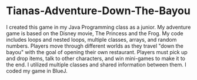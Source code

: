 # Tianas-Adventure-Down-The-Bayou
I created this game in my Java Programming class as a junior. My adventure game is based on the Disney movie, The Princess and the Frog. My code includes loops and nested loops, multiple classes, arrays, and random numbers. Players move through different worlds as they travel "down the bayou" with the goal of opening their own restaurant. Players must pick up and drop items, talk to other characters, and win mini-games to make it to the end. I utilized multiple classes and shared information between them. I coded my game in BlueJ.
